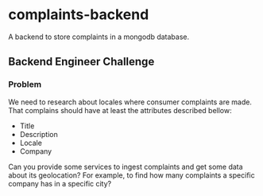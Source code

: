 # complaints-backend
A backend to store complaints in a mongodb database.

## Backend Engineer Challenge

### Problem

We need to research about locales where consumer complaints are made. That complains should have at least the attributes described bellow:

 - Title
 - Description
 - Locale
 - Company

Can you provide some services to ingest complaints and get some data about its geolocation? For example, to find how many complaints a specific company has in a specific city?

